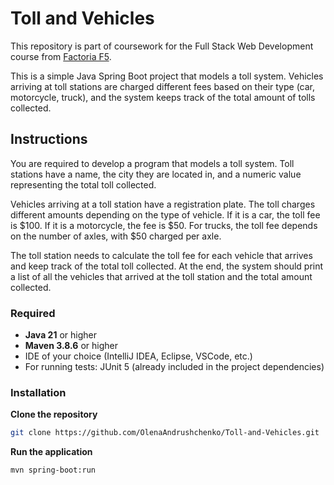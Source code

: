 # Toll and Vehicles

This repository is part of coursework for the Full Stack Web Development course from [Factoria F5](https://factoriaf5.org).

This is a simple Java Spring Boot project that models a toll system. Vehicles arriving at toll stations are charged different fees based on their type (car, motorcycle, truck), and the system keeps track of the total amount of tolls collected.


## Instructions 

You are required to develop a program that models a toll system. Toll stations have a name, the city they are located in, and a numeric value representing the total toll collected.

Vehicles arriving at a toll station have a registration plate. The toll charges different amounts depending on the type of vehicle. If it is a car, the toll fee is $100. If it is a motorcycle, the fee is $50. For trucks, the toll fee depends on the number of axles, with $50 charged per axle.

The toll station needs to calculate the toll fee for each vehicle that arrives and keep track of the total toll collected. At the end, the system should print a list of all the vehicles that arrived at the toll station and the total amount collected.

### Required

- **Java 21** or higher
- **Maven 3.8.6** or higher
- IDE of your choice (IntelliJ IDEA, Eclipse, VSCode, etc.)
- For running tests: JUnit 5 (already included in the project dependencies)


### Installation

**Clone the repository**

```bash
git clone https://github.com/OlenaAndrushchenko/Toll-and-Vehicles.git
```

**Run the application**

```bash
mvn spring-boot:run
```